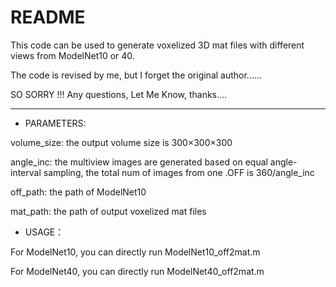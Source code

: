 # README

This code can be used to generate voxelized 3D mat files  with different views from ModelNet10 or 40. 

The code is revised by me, but I forget the original author......

SO SORRY !!!
Any questions, Let Me Know, thanks....

---

* PARAMETERS:

volume_size: the output volume size is 300×300×300

angle_inc:   the multiview images are generated based on equal angle-interval sampling, the total num of images from one .OFF is 360/angle_inc

off_path:    the path of ModelNet10

mat_path:    the path of output voxelized mat files



* USAGE：

For ModelNet10, you can directly run ModelNet10_off2mat.m

For ModelNet40, you can directly run ModelNet40_off2mat.m

